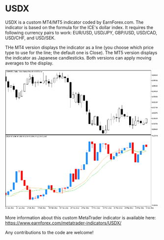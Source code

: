 # USDX

USDX is a custom MT4/MT5 indicator coded by EarnForex.com. The indicator is based on the formula for the ICE's dollar index. It requires the following currency pairs to work: EUR/USD, USD/JPY, GBP/USD, USD/CAD, USD/CHF, and USD/SEK.

THe MT4 version displays the indicator as a line (you choose which price type to use for the line; the default one is Close). The MT5 version displays the indicator as Japanese candlesticks. Both versions can apply moving averages to the display.

![USDX indicator calculated over daily timeframe and contrasted with the GBP/USD chart](https://github.com/EarnForex/USDX/blob/main/README_Images/usdx-candlesticks-gbpusd-daily.png)

More information about this custom MetaTrader indicator is available here: https://www.earnforex.com/metatrader-indicators/USDX/

Any contributions to the code are welcome!
